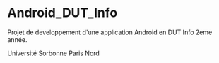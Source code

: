 # Android_DUT_Info

Projet de developpement d'une application Android en DUT Info 2eme année.

Université Sorbonne Paris Nord
